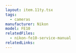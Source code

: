 ```yaml
---
layout: item.11ty.tsx
tags:
  - cameras
manufacturer: Nikon
model: FE10
relatedFiles:
  - nikon-fe10-service-manual
relatedLinks:
---
```

